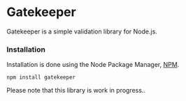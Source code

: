 # Gatekeeper

Gatekeeper is a simple validation library for Node.js.

### Installation

Installation is done using the Node Package Manager, [NPM](http://npmjs.org/).

```
npm install gatekeeper
```

Please note that this library is work in progress..
